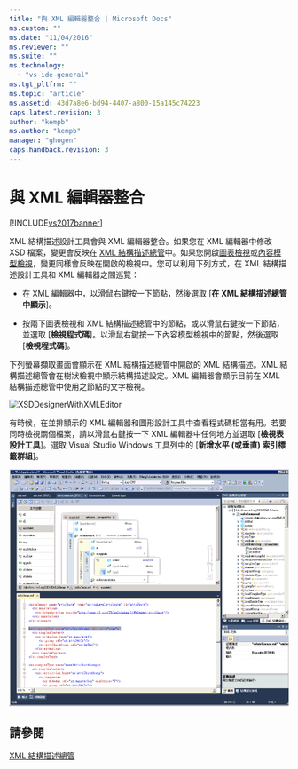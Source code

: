 ```yaml
---
title: "與 XML 編輯器整合 | Microsoft Docs"
ms.custom: ""
ms.date: "11/04/2016"
ms.reviewer: ""
ms.suite: ""
ms.technology: 
  - "vs-ide-general"
ms.tgt_pltfrm: ""
ms.topic: "article"
ms.assetid: 43d7a8e6-bd94-4407-a800-15a145c74223
caps.latest.revision: 3
author: "kempb"
ms.author: "kempb"
manager: "ghogen"
caps.handback.revision: 3
---
```

# 與 XML 編輯器整合
[!INCLUDE[vs2017banner](../code-quality/includes/vs2017banner.md)]

XML 結構描述設計工具會與 XML 編輯器整合。如果您在 XML 編輯器中修改 XSD 檔案，變更會反映在 [XML 結構描述總管](../xml-tools/xml-schema-explorer.md)中。如果您開啟[圖表檢視](../xml-tools/graph-view.md)或[內容模型檢視](../xml-tools/content-model-view.md)，變更同樣會反映在開啟的檢視中。您可以利用下列方式，在 XML 結構描述設計工具和 XML 編輯器之間巡覽：  
  
-   在 XML 編輯器中，以滑鼠右鍵按一下節點，然後選取 \[**在 XML 結構描述總管中顯示**\]。  
  
-   按兩下圖表檢視和 XML 結構描述總管中的節點，或以滑鼠右鍵按一下節點，並選取 \[**檢視程式碼**\]。以滑鼠右鍵按一下內容模型檢視中的節點，然後選取 \[**檢視程式碼**\]。  
  
 下列螢幕擷取畫面會顯示在 XML 結構描述總管中開啟的 XML 結構描述。XML 結構描述總管會在樹狀檢視中顯示結構描述設定。XML 編輯器會顯示目前在 XML 結構描述總管中使用之節點的文字檢視。  
  
 ![XSDDesignerWithXMLEditor](~/xml-tools/media/xsddesignerwithxmleditor.gif "XSDDesignerWithXMLEditor")  
  
 有時候，在並排顯示的 XML 編輯器和圖形設計工具中查看程式碼相當有用。若要同時檢視兩個檔案，請以滑鼠右鍵按一下 XML 編輯器中任何地方並選取 \[**檢視表設計工具**\]。選取 Visual Studio Windows 工具列中的 \[**新增水平 \(或垂直\) 索引標籤群組**\]。  
  
 ![XSDDesignerWithXMLEditorAndCMV](../xml-tools/media/xsddesignerwithxmleditorandcmv.gif "XSDDesignerWithXMLEditorAndCMV")  
  
## 請參閱  
 [XML 結構描述總管](../xml-tools/xml-schema-explorer.md)